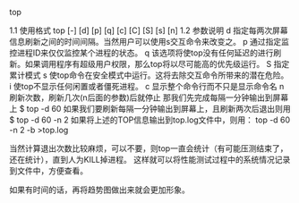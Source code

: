 top

1.1 使用格式
top [-] [d] [p] [q] [c] [C] [S] [s] [n]
1.2 参数说明
d 指定每两次屏幕信息刷新之间的时间间隔。当然用户可以使用s交互命令来改变之。
p 通过指定监控进程ID来仅仅监控某个进程的状态。
q 该选项将使top没有任何延迟的进行刷新。如果调用程序有超级用户权限，那么top将以尽可能高的优先级运行。
S 指定累计模式
s 使top命令在安全模式中运行。这将去除交互命令所带来的潜在危险。
i 使top不显示任何闲置或者僵死进程。
c 显示整个命令行而不只是显示命令名
n 刷新次数，刷新几次(n后面的参数)后就停止
那我们先完成每隔一分钟输出到屏幕上
$ top -d 60
如果我们要刷新每隔一分钟输出到屏幕上，且刷新两次后退出则用
$ top -d 60 -n 2
如果将上述的TOP信息输出到top.log文件中，则用：
top -d 60  -n 2 -b >top.log

当然计算退出次数比较麻烦，可以不要，则top一直会统计（有可能压测结束了，还在统计），直到人为KILL掉进程。
这样就可以将性能测试过程中的系统情况记录到文件中，方便查看。

如果有时间的话，再将趋势图做出来就会更加形象。